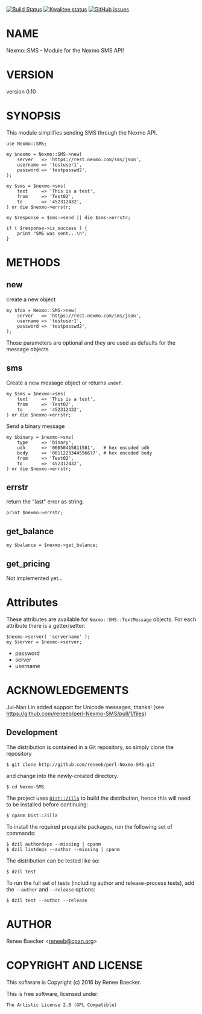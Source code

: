 [![Build Status](https://travis-ci.org/reneeb/perl-Nexmo-SMS.svg?branch=master)](https://travis-ci.org/reneeb/perl-Nexmo-SMS)
[![Kwalitee status](http://cpants.cpanauthors.org/dist/Nexmo-SMS.png)](http://cpants.charsbar.org/dist/overview/Nexmo-SMS)
[![GitHub issues](https://img.shields.io/github/issues/reneeb/perl-Nexmo-SMS.svg)](https://github.com/reneeb/perl-Nexmo-SMS/issues)

# NAME

Nexmo::SMS - Module for the Nexmo SMS API!

# VERSION

version 0.10

# SYNOPSIS

This module simplifies sending SMS through the Nexmo API.

    use Nexmo::SMS;

    my $nexmo = Nexmo::SMS->new(
        server   => 'https://rest.nexmo.com/sms/json',
        username => 'testuser1',
        password => 'testpasswd2',
    );
    
    my $sms = $nexmo->sms(
        text     => 'This is a test',
        from     => 'Test02',
        to       => '452312432',
    ) or die $nexmo->errstr;
    
    my $response = $sms->send || die $sms->errstr;
    
    if ( $response->is_success ) {
        print "SMS was sent...\n";
    }

# METHODS

## new

create a new object

    my $foo = Nexmo::SMS->new(
        server   => 'https://rest.nexmo.com/sms/json',
        username => 'testuser1',
        password => 'testpasswd2',
    );

Those parameters are optional and they are used as defaults for the message objects

## sms

Create a new message object or returns `undef`.

    my $sms = $nexmo->sms(
        text     => 'This is a test',
        from     => 'Test02',
        to       => '452312432',
    ) or die $nexmo->errstr;

Send a binary message

    my $binary = $nexmo->sms(
        type     => 'binary',
        udh      => '06050415811581',   # hex encoded udh
        body     => '0011223344556677', # hex encoded body
        from     => 'Test02',
        to       => '452312432',
    ) or die $nexmo->errstr;

## errstr

return the "last" error as string.

    print $nexmo->errstr;

## get\_balance

    my $balance = $nexmo->get_balance;

## get\_pricing

Not implemented yet...

# Attributes

These attributes are available for `Nexmo::SMS::TextMessage` objects. For each
attribute there is a getter/setter:

    $nexmo->server( 'servername' );
    my $server = $nexmo->server;

- password
- server
- username

# ACKNOWLEDGEMENTS

Jui-Nan Lin added support for Unicode messages, thanks!
(see https://github.com/reneeb/perl-Nexmo-SMS/pull/1/files)



## Development

The distribution is contained in a Git repository, so simply clone the
repository

```
$ git clone http://github.com/reneeb/perl-Nexmo-SMS.git
```

and change into the newly-created directory.

```
$ cd Nexmo-SMS
```

The project uses [`Dist::Zilla`](https://metacpan.org/pod/Dist::Zilla) to
build the distribution, hence this will need to be installed before
continuing:

```
$ cpanm Dist::Zilla
```

To install the required prequisite packages, run the following set of
commands:

```
$ dzil authordeps --missing | cpanm
$ dzil listdeps --author --missing | cpanm
```

The distribution can be tested like so:

```
$ dzil test
```

To run the full set of tests (including author and release-process tests),
add the `--author` and `--release` options:

```
$ dzil test --author --release
```

# AUTHOR

Renee Baecker &lt;reneeb@cpan.org>

# COPYRIGHT AND LICENSE

This software is Copyright (c) 2016 by Renee Baecker.

This is free software, licensed under:

    The Artistic License 2.0 (GPL Compatible)
